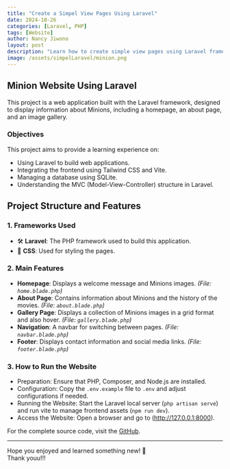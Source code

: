 ```yaml
---
title: "Create a Simpel View Pages Using Laravel"
date: 2024-10-26 
categories: [Laravel, PHP]
tags: [Website]
author: Nancy Jiwono  
layout: post  
description: "Learn how to create simple view pages using Laravel framework."  
image: /assets/simpelLaravel/minion.png
---
```


## Minion Website Using Laravel 
This project is a web application built with the Laravel framework, designed to display information about Minions, including a homepage, an about page, and an image gallery.

### Objectives
This project aims to provide a learning experience on:
- Using Laravel to build web applications.
- Integrating the frontend using Tailwind CSS and Vite.
- Managing a database using SQLite.
- Understanding the MVC (Model-View-Controller) structure in Laravel.

## Project Structure and Features
### 1. Frameworks Used
- 🛠️ **Laravel**: The PHP framework used to build this application.
- 🎨 **CSS**: Used for styling the pages.

### 2. Main Features 
- **Homepage**: Displays a welcome message and Minions images. *(File: `home.blade.php`)*
- **About Page**: Contains information about Minions and the history of the movies. *(File: `about.blade.php`)*
- **Gallery Page**: Displays a collection of Minions images in a grid format and also hover. *(File: `gallery.blade.php`)*
- **Navigation**: A navbar for switching between pages. *(File: `navbar.blade.php`)*
- **Footer**: Displays contact information and social media links. *(File: `footer.blade.php`)*

### 3. How to Run the Website
- Preparation: Ensure that PHP, Composer, and Node.js are installed.
- Configuration: Copy the `.env.example` file to `.env` and adjust configurations if needed.
- Running the Website: Start the Laravel local server (`php artisan serve`) and run vite to manage frontend assets (`npm run dev`).
- Access the Website: Open a browser and go to (http://127.0.0.1:8000).

For the complete source code, visit the [GitHub](https://github.com/nancyjwn/Simpel-View-Pages-Laravel).

------

Hope you enjoyed and learned something new! 🎉  
Thank youu!!! 